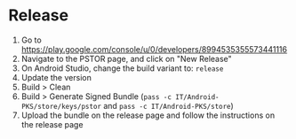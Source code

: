 # Release

1. Go to https://play.google.com/console/u/0/developers/8994535355573441116
2. Navigate to the PSTOR page, and click on "New Release"
3. On Android Studio, change the build variant to: `release`
4. Update the version
5. Build > Clean
6. Build > Generate Signed Bundle (`pass -c IT/Android-PKS/store/keys/pstor` and `pass -c IT/Android-PKS/store`)
7. Upload the bundle on the release page and follow the instructions on the release page